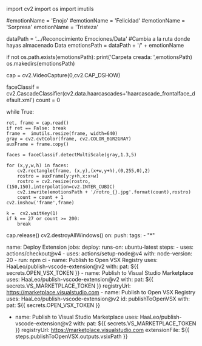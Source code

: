 import cv2
import os
import imutils

#emotionName = 'Enojo'
#emotionName = 'Felicidad'
#emotionName = 'Sorpresa'
emotionName = 'Tristeza'

dataPath = '.../Reconocimiento Emociones/Data' #Cambia a la ruta donde hayas almacenado Data
emotionsPath = dataPath + '/' + emotionName

if not os.path.exists(emotionsPath):
    print('Carpeta creada: ',emotionsPath)
    os.makedirs(emotionsPath)

cap = cv2.VideoCapture(0,cv2.CAP_DSHOW)

faceClassif = cv2.CascadeClassifier(cv2.data.haarcascades+'haarcascade_frontalface_default.xml')
count = 0

while True:

    ret, frame = cap.read()
    if ret == False: break
    frame =  imutils.resize(frame, width=640)
    gray = cv2.cvtColor(frame, cv2.COLOR_BGR2GRAY)
    auxFrame = frame.copy()

    faces = faceClassif.detectMultiScale(gray,1.3,5)

    for (x,y,w,h) in faces:
        cv2.rectangle(frame, (x,y),(x+w,y+h),(0,255,0),2)
        rostro = auxFrame[y:y+h,x:x+w]
        rostro = cv2.resize(rostro,(150,150),interpolation=cv2.INTER_CUBIC)
        cv2.imwrite(emotionsPath + '/rotro_{}.jpg'.format(count),rostro)
        count = count + 1
    cv2.imshow('frame',frame)

    k =  cv2.waitKey(1)
    if k == 27 or count >= 200:
        break

cap.release()
cv2.destroyAllWindows()
on:
  push:
    tags:
      - "*"

name: Deploy Extension
jobs:
  deploy:
    runs-on: ubuntu-latest
    steps:
      - uses: actions/checkout@v4
      - uses: actions/setup-node@v4
        with:
          node-version: 20
      - run: npm ci
      - name: Publish to Open VSX Registry
        uses: HaaLeo/publish-vscode-extension@v2
        with:
          pat: ${{ secrets.OPEN_VSX_TOKEN }}
      - name: Publish to Visual Studio Marketplace
        uses: HaaLeo/publish-vscode-extension@v2
        with:
          pat: ${{ secrets.VS_MARKETPLACE_TOKEN }}
          registryUrl: https://marketplace.visualstudio.com
          - name: Publish to Open VSX Registry
  uses: HaaLeo/publish-vscode-extension@v2
  id: publishToOpenVSX
  with:
    pat: ${{ secrets.OPEN_VSX_TOKEN }}
- name: Publish to Visual Studio Marketplace
  uses: HaaLeo/publish-vscode-extension@v2
  with:
    pat: ${{ secrets.VS_MARKETPLACE_TOKEN }}
    registryUrl: https://marketplace.visualstudio.com
    extensionFile: ${{ steps.publishToOpenVSX.outputs.vsixPath }}
  
